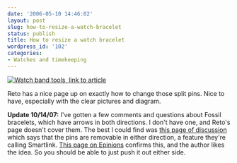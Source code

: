 ```yaml
---
date: '2006-05-10 14:46:02'
layout: post
slug: how-to-resize-a-watch-bracelet
status: publish
title: How to resize a watch bracelet
wordpress_id: '102'
categories:
- Watches and timekeeping
---
```


[](http://www.pmwf.com/Watches/WatchSchool/WS%2014%20How%20to%20Resize%20Common%20Bracelets/WS%2014%20How%20to%20Resize%20Bracelets.htm)


[![Watch band tools, link to article](http://www.phfactor.net/wp-pics/50HKDSizingKitTN.jpg)](http://www.pmwf.com/Watches/WatchSchool/WS%2014%20How%20to%20Resize%20Common%20Bracelets/WS%2014%20How%20to%20Resize%20Bracelets.htm)


Reto has a nice page up on exactly how to change those split pins. Nice to have, especially with the clear pictures and diagram.

**Update 10/14/07:** I've gotten a few comments and questions about Fossil bracelets, which have arrows in both directions. I don't have one, and Reto's page doesn't cover them. The best I could find was [this page of discussion](http://www.howardforums.com/archive/topic/1065400-1.html) which says that the pins are removable in either direction, a feature they're calling Smartlink. [This page on Epinions](http://www.epinions.com/content_91518111364) confirms this, and the author likes the idea. So you should be able to just push it out either side.
